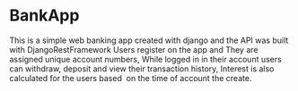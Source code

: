 # BankApp
This is a simple web banking app created with django and the API was built with DjangoRestFramework
Users register on the app and They are assigned unique account numbers,
While logged in in their account users can withdraw, deposit and view their transaction history,
Interest is also calculated for the users based  on the time of account the create.

